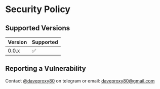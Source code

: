 # Security Policy

## Supported Versions

| Version | Supported          |
| ------- | ------------------ |
| 0.0.x   | :white_check_mark: |

## Reporting a Vulnerability

Contact [@daveproxy80](https://t.me/daveproxy80) on telegram or email: daveproxy80@gmail.com
